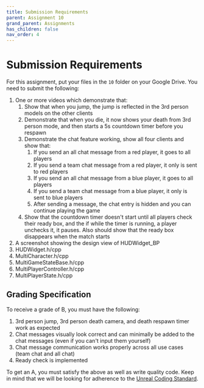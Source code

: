 ```yaml
---
title: Submission Requirements
parent: Assignment 10
grand_parent: Assignments
has_children: false
nav_order: 4
---
```


# Submission Requirements

For this assignment, put your files in the `10` folder on your Google Drive. You need to submit the following:

1. One or more videos which demonstrate that:
   1. Show that when you jump, the jump is reflected in the 3rd person models on the other clients
   2. Demonstrate that when you die, it now shows your death from 3rd person mode, and then starts a 5s countdown timer before you respawn
   3. Demonstrate the chat feature working, show all four clients and show that:
      1. If you send an all chat message from a red player, it goes to all players
      2. If you send a team chat message from a red player, it only is sent to red players
      3. If you send an all chat message from a blue player, it goes to all players
      4. If you send a team chat message from a blue player, it only is sent to blue players
      5. After sending a message, the chat entry is hidden and you can continue playing the game
   4. Show that the countdown timer doesn't start until all players check their ready box, and the if while the timer is running, a player unchecks it, it pauses. Also should show that the ready box disappears when the match starts
2. A screenshot showing the design view of HUDWidget_BP
3. HUDWidget.h/cpp
4. MultiCharacter.h/cpp
5. MultiGameStateBase.h/cpp
6. MultiPlayerController.h/cpp
7. MultiPlayerState.h/cpp

## Grading Specification

To receive a grade of B, you must have the following:

1. 3rd person jump, 3rd person death camera, and death respawn timer work as expected
2. Chat messages visually look correct and can minimally be added to the chat messages (even if you can't input them yourself)
3. Chat message communication works properly across all use cases (team chat and all chat)
4. Ready check is implemented

To get an A, you must satisfy the above as well as write quality code. Keep in mind that we will be looking for adherence to the [Unreal Coding Standard](https://docs.unrealengine.com/5.0/en-US/epic-cplusplus-coding-standard-for-unreal-engine/).

